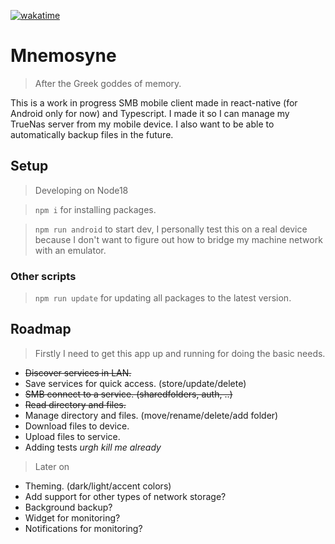[![wakatime](https://wakatime.com/badge/github/greifmatthias/Mnemosyne.svg?style=flat-square)](https://wakatime.com/badge/github/greifmatthias/Mnemosyne)

# Mnemosyne
>After the Greek goddes of memory.

This is a work in progress SMB mobile client made in react-native (for Android only for now) and Typescript. I made it so I can manage my TrueNas server from my mobile device. I also want to be able to automatically backup files in the future.

## Setup
> Developing on Node18

> `npm i` for installing packages.

> `npm run android` to start dev, I personally test this on a real device because I don't want to figure out how to bridge my machine network with an emulator.

### Other scripts
> `npm run update` for updating all packages to the latest version.

## Roadmap
> Firstly I need to get this app up and running for doing the basic needs.

* ~~Discover services in LAN.~~
* Save services for quick access. (store/update/delete)
* ~~SMB connect to a service. (sharedfolders, auth, ..)~~
* ~~Read directory and files.~~
* Manage directory and files. (move/rename/delete/add folder)
* Download files to device.
* Upload files to service.
* Adding tests *urgh kill me already*

> Later on
* Theming. (dark/light/accent colors)
* Add support for other types of network storage?
* Background backup?
* Widget for monitoring?
* Notifications for monitoring?